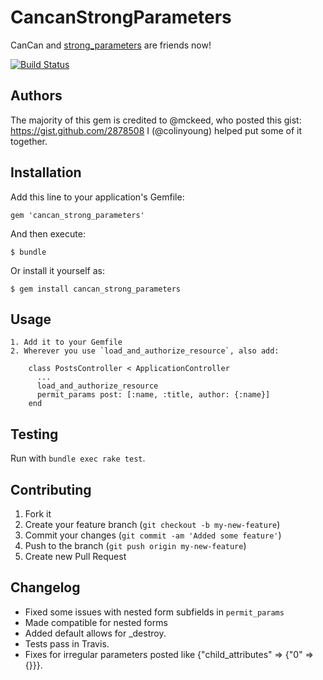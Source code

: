 # CancanStrongParameters

CanCan and [strong_parameters](https://github.com/rails/strong_parameters) are friends now!

[![Build Status](https://secure.travis-ci.org/colinyoung/cancan_strong_parameters.png)](http://travis-ci.org/colinyoung/cancan_strong_parameters)

## Authors

The majority of this gem is credited to @mckeed, who posted this gist: https://gist.github.com/2878508
I (@colinyoung) helped put some of it together.


## Installation

Add this line to your application's Gemfile:

    gem 'cancan_strong_parameters'

And then execute:

    $ bundle

Or install it yourself as:

    $ gem install cancan_strong_parameters

## Usage

    1. Add it to your Gemfile
    2. Wherever you use `load_and_authorize_resource`, also add:
    
        class PostsController < ApplicationController
          ...
          load_and_authorize_resource
          permit_params post: [:name, :title, author: {:name}]
        end
        
## Testing

Run with `bundle exec rake test`.

## Contributing

1. Fork it
2. Create your feature branch (`git checkout -b my-new-feature`)
3. Commit your changes (`git commit -am 'Added some feature'`)
4. Push to the branch (`git push origin my-new-feature`)
5. Create new Pull Request

## Changelog

* Fixed some issues with nested form subfields in `permit_params`
* Made compatible for nested forms
* Added default allows for _destroy.
* Tests pass in Travis.
* Fixes for irregular parameters posted like {"child_attributes" => {"0" => {}}}.
